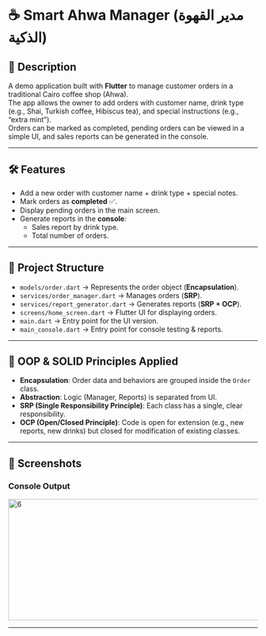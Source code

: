  # ☕ Smart Ahwa Manager (مدير القهوة الذكية)

## 📌 Description
A demo application built with **Flutter** to manage customer orders in a traditional Cairo coffee shop (Ahwa).  
The app allows the owner to add orders with customer name, drink type (e.g., Shai, Turkish coffee, Hibiscus tea), and special instructions (e.g., “extra mint”).  
Orders can be marked as completed, pending orders can be viewed in a simple UI, and sales reports can be generated in the console.

---

## 🛠️ Features
- Add a new order with customer name + drink type + special notes.
- Mark orders as **completed** ✅.
- Display pending orders in the main screen.
- Generate reports in the **console**:
  - Sales report by drink type.
  - Total number of orders.

---

## 📂 Project Structure
- `models/order.dart` → Represents the order object (**Encapsulation**).
- `services/order_manager.dart` → Manages orders (**SRP**).
- `services/report_generator.dart` → Generates reports (**SRP + OCP**).
- `screens/home_screen.dart` → Flutter UI for displaying orders.
- `main.dart` → Entry point for the UI version.
- `main_console.dart` → Entry point for console testing & reports.

---

## 🎯 OOP & SOLID Principles Applied
- **Encapsulation**: Order data and behaviors are grouped inside the `Order` class.  
- **Abstraction**: Logic (Manager, Reports) is separated from UI.  
- **SRP (Single Responsibility Principle)**: Each class has a single, clear responsibility.  
- **OCP (Open/Closed Principle)**: Code is open for extension (e.g., new reports, new drinks) but closed for modification of existing classes.  

---

## 📸 Screenshots
 ### Console Output
<img width="1005" height="245" alt="6" src="https://github.com/user-attachments/assets/1a4c90cd-70c4-4c75-b955-ac75d9ade363" />

---
